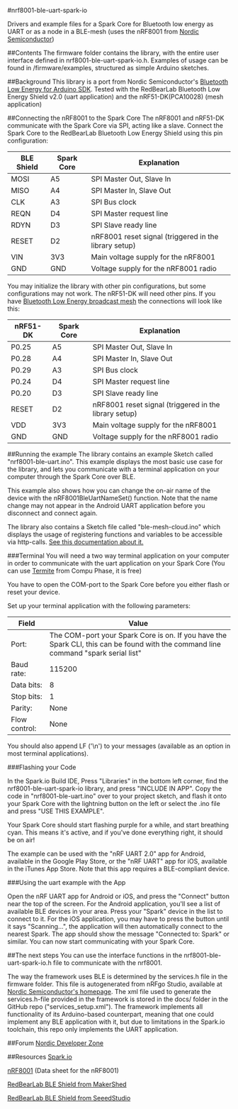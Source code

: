 #nrf8001-ble-uart-spark-io

Drivers and example files for a Spark Core for Bluetooth low energy as UART or as a node in a BLE-mesh
(uses the nRF8001 from [Nordic Semiconductor](https://www.nordicsemi.com/ "Go to Nordic Semiconductor's homepage"))

##Contents
The firmware folder contains the library, with the entire user interface defined in nrf8001-ble-uart-spark-io.h.
Examples of usage can be found in /firmware/examples, structured as simple Arduino sketches.

##Background
This library is a port from Nordic Semiconductor's [Bluetooth Low Energy for Arduino SDK](https://github.com/NordicSemiconductor/ble-sdk-arduino "Go to BLE for Arduino GitHub repository").
Tested with the RedBearLab Bluetooth Low Energy Shield v2.0 (uart application) and the nRF51-DK(PCA10028) (mesh application)

##Connecting the nRF8001 to the Spark Core
The nRF8001 and nRF51-DK communicate with the Spark Core via SPI, acting like a slave.
Connect the Spark Core to the RedBearLab Bluetooth Low Energy Shield using this pin configuration:

| BLE Shield		| Spark Core	|	Explanation |
| --------- | ----------- | ----------- |
| MOSI 			| A5					| SPI Master Out, Slave In |
| MISO			| A4					| SPI Master In, Slave Out |
| CLK				| A3 					| SPI Bus clock |
| REQN			| D4					| SPI Master request line |
| RDYN			| D3					| SPI Slave ready line |
| RESET			| D2					| nRF8001 reset signal (triggered in the library setup) |
| VIN				| 3V3					| Main voltage supply for the nRF8001 |
| GND				| GND					| Voltage supply for the nRF8001 radio |

You may initialize the library with other pin configurations, but some configurations may not work.
The nRF51-DK will need other pins.
If you have [Bluetooth Low Energy broadcast mesh](https://github.com/NordicSemiconductor/nRF51-ble-bcast-mesh "Go to BLE broadcast mesh repository")
the connections will look like this:

| nRF51-DK		| Spark Core	|	Explanation |
| --------- | ----------- | ----------- |
| P0.25 			| A5					| SPI Master Out, Slave In |
| P0.28			| A4					| SPI Master In, Slave Out |
| P0.29				| A3 					| SPI Bus clock |
| P0.24			| D4					| SPI Master request line |
| P0.20			| D3					| SPI Slave ready line |
| RESET			| D2					| nRF8001 reset signal (triggered in the library setup) |
| VDD				| 3V3					| Main voltage supply for the nRF8001 |
| GND				| GND					| Voltage supply for the nRF8001 radio |

##Running the example
The library contains an example Sketch called "nrf8001-ble-uart.ino". This example displays the most basic use case for the library, and lets you communicate with a terminal application on your computer through the Spark Core over BLE.

This example also shows how you can change the on-air name of the device with the nRF8001BleUartNameSet() function. Note that the name change may not appear in the Android UART application before you disconnect and connect again.

The library also contains a Sketch file called "ble-mesh-cloud.ino" which displays the usage of  registering functions and variables to be accessible via http-calls.
[See this documentation about it.](https://devzone.nordicsemi.com/blogs/672/accessing-the-ble-mesh-via-the-sparkio-cloud "Go to devzone blog")

###Terminal
You will need a two way terminal application on your computer in order to communicate with the uart application on your Spark Core (You can use [Termite](http://www.compuphase.com/software_termite.htm "Go to the Termite project home page") from Compu Phase, it is free)

You have to open the COM-port to the Spark Core before you either flash or reset your device.

Set up your terminal application with the following parameters:

| Field | Value |
|-------|-------|
| Port: | The COM-port your Spark Core is on. If you have the Spark CLI, this can be found with the command line command "spark serial list" |
| Baud rate: | 115200 |
| Data bits: | 8 |
| Stop bits: | 1 |
| Parity:    | None |
| Flow control: | None |

You should also append LF ('\n') to your messages (available as an option in most terminal applications).

###Flashing your Code

In the Spark.io Build IDE, Press "Libraries" in the bottom left corner, find the nrf8001-ble-uart-spark-io library, and press "INCLUDE IN APP".
Copy the code in "nrf8001-ble-uart.ino" over to your project sketch, and flash it onto your Spark Core with the lightning button on the left
or select the .ino file and press "USE THIS EXAMPLE".

Your Spark Core should start flashing purple for a while, and start breathing cyan. This means it's active, and if you've done everything right, it should be on air!

The example can be used with the "nRF UART 2.0" app for Android, available in the Google Play Store, or the "nRF UART" app for iOS, available in the iTunes App Store. Note that this app requires a BLE-compliant device. 

###Using the uart example with the App

Open the nRF UART app for Android or iOS, and press the "Connect" button near the top of the screen. For the Android application, you'll see a list of available BLE devices in your area. Press your "Spark" device in the list to connect to it. For the iOS application, you may have to press the button until it says "Scanning...", the application will then automatically connect to the nearest Spark. The app should show the message "Connected to: Spark" or similar. You can now start communicating with your Spark Core.

##The next steps
You can use the interface functions in the nrf8001-ble-uart-spark-io.h file to communicate with the nrf8001.

The way the framework uses BLE is determined by the services.h file in the firmware folder. This file is autogenerated from nRFgo Studio, available at [Nordic Semiconductor's homepage](http://nordicsemi.com). The xml file used to generate the services.h-file provided in the framework is stored in the docs/ folder in the GitHub repo ("services_setup.xml"). The framework implements all functionality of its Arduino-based counterpart, meaning that one could implement any BLE application with it, but due to limitations in the Spark.io toolchain, this repo only implements the UART application. 

##Forum
[Nordic Developer Zone](http://devzone.nordicsemi.com/ "Go to Nordic developer zone")

##Resources
[Spark.io](http://spark.io "Go to Spark.io homepage")  

[nRF8001](https://www.nordicsemi.com/eng/Products/Bluetooth-R-low-energy/nRF8001 "Go to product") (Data sheet for the nRF8001) 

[RedBearLab BLE Shield from MakerShed](http://www.makershed.com/Bluetooth_Low_Energy_BLE_Shield_for_Arduino_p/mkrbl1.htm "Go to product")  

[RedBearLab BLE Shield from SeeedStudio](http://www.seeedstudio.com/depot/bluetooth-40-low-energy-ble-shield-v20-p-1631.html "Go to product")  

